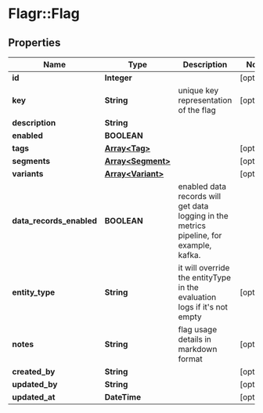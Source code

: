 # Flagr::Flag

## Properties
Name | Type | Description | Notes
------------ | ------------- | ------------- | -------------
**id** | **Integer** |  | [optional] 
**key** | **String** | unique key representation of the flag | [optional] 
**description** | **String** |  | 
**enabled** | **BOOLEAN** |  | 
**tags** | [**Array&lt;Tag&gt;**](Tag.md) |  | [optional] 
**segments** | [**Array&lt;Segment&gt;**](Segment.md) |  | [optional] 
**variants** | [**Array&lt;Variant&gt;**](Variant.md) |  | [optional] 
**data_records_enabled** | **BOOLEAN** | enabled data records will get data logging in the metrics pipeline, for example, kafka. | 
**entity_type** | **String** | it will override the entityType in the evaluation logs if it&#39;s not empty | [optional] 
**notes** | **String** | flag usage details in markdown format | [optional] 
**created_by** | **String** |  | [optional] 
**updated_by** | **String** |  | [optional] 
**updated_at** | **DateTime** |  | [optional] 


